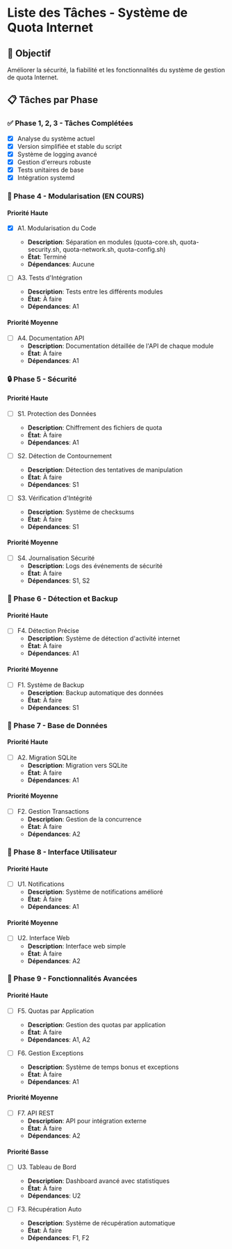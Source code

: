 # Liste des Tâches - Système de Quota Internet

## 🎯 Objectif
Améliorer la sécurité, la fiabilité et les fonctionnalités du système de gestion de quota Internet.

## 📋 Tâches par Phase

### ✅ Phase 1, 2, 3 - Tâches Complétées
- [x] Analyse du système actuel
- [x] Version simplifiée et stable du script
- [x] Système de logging avancé
- [x] Gestion d'erreurs robuste
- [x] Tests unitaires de base
- [x] Intégration systemd

### 🔄 Phase 4 - Modularisation (EN COURS)

#### Priorité Haute
- [x] A1. Modularisation du Code
  - **Description**: Séparation en modules (quota-core.sh, quota-security.sh, quota-network.sh, quota-config.sh)
  - **État**: Terminé
  - **Dépendances**: Aucune

- [ ] A3. Tests d'Intégration
  - **Description**: Tests entre les différents modules
  - **État**: À faire
  - **Dépendances**: A1

#### Priorité Moyenne
- [ ] A4. Documentation API
  - **Description**: Documentation détaillée de l'API de chaque module
  - **État**: À faire
  - **Dépendances**: A1

### 🔒 Phase 5 - Sécurité

#### Priorité Haute
- [ ] S1. Protection des Données
  - **Description**: Chiffrement des fichiers de quota
  - **État**: À faire
  - **Dépendances**: A1

- [ ] S2. Détection de Contournement
  - **Description**: Détection des tentatives de manipulation
  - **État**: À faire
  - **Dépendances**: S1

- [ ] S3. Vérification d'Intégrité
  - **Description**: Système de checksums
  - **État**: À faire
  - **Dépendances**: S1

#### Priorité Moyenne
- [ ] S4. Journalisation Sécurité
  - **Description**: Logs des événements de sécurité
  - **État**: À faire
  - **Dépendances**: S1, S2

### 🔄 Phase 6 - Détection et Backup

#### Priorité Haute
- [ ] F4. Détection Précise
  - **Description**: Système de détection d'activité internet
  - **État**: À faire
  - **Dépendances**: A1

#### Priorité Moyenne
- [ ] F1. Système de Backup
  - **Description**: Backup automatique des données
  - **État**: À faire
  - **Dépendances**: S1

### 💾 Phase 7 - Base de Données

#### Priorité Haute
- [ ] A2. Migration SQLite
  - **Description**: Migration vers SQLite
  - **État**: À faire
  - **Dépendances**: A1

#### Priorité Moyenne
- [ ] F2. Gestion Transactions
  - **Description**: Gestion de la concurrence
  - **État**: À faire
  - **Dépendances**: A2

### 🎨 Phase 8 - Interface Utilisateur

#### Priorité Haute
- [ ] U1. Notifications
  - **Description**: Système de notifications amélioré
  - **État**: À faire
  - **Dépendances**: A1

#### Priorité Moyenne
- [ ] U2. Interface Web
  - **Description**: Interface web simple
  - **État**: À faire
  - **Dépendances**: A2

### 🚀 Phase 9 - Fonctionnalités Avancées

#### Priorité Haute
- [ ] F5. Quotas par Application
  - **Description**: Gestion des quotas par application
  - **État**: À faire
  - **Dépendances**: A1, A2

- [ ] F6. Gestion Exceptions
  - **Description**: Système de temps bonus et exceptions
  - **État**: À faire
  - **Dépendances**: A1

#### Priorité Moyenne
- [ ] F7. API REST
  - **Description**: API pour intégration externe
  - **État**: À faire
  - **Dépendances**: A2

#### Priorité Basse
- [ ] U3. Tableau de Bord
  - **Description**: Dashboard avancé avec statistiques
  - **État**: À faire
  - **Dépendances**: U2

- [ ] F3. Récupération Auto
  - **Description**: Système de récupération automatique
  - **État**: À faire
  - **Dépendances**: F1, F2 